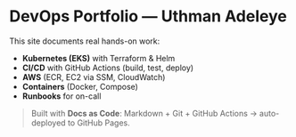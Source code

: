 # DevOps Portfolio — Uthman Adeleye

This site documents real hands-on work:
- **Kubernetes (EKS)** with Terraform & Helm
- **CI/CD** with GitHub Actions (build, test, deploy)
- **AWS** (ECR, EC2 via SSM, CloudWatch)
- **Containers** (Docker, Compose)
- **Runbooks** for on-call

> Built with **Docs as Code**: Markdown + Git + GitHub Actions → auto-deployed to GitHub Pages.

